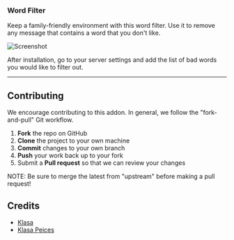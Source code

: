 ### Word Filter

Keep a family-friendly environment with this word filter. Use it to remove any message that contains a word that you don't like.

![Screenshot](https://i.imgur.com/Dgsmq1S.png)

After installation, go to your server settings and add the list of bad words you would like to filter out.

---

## Contributing

We encourage contributing to this addon. In general, we follow the "fork-and-pull" Git workflow.

1.  **Fork** the repo on GitHub
2.  **Clone** the project to your own machine
3.  **Commit** changes to your own branch
4.  **Push** your work back up to your fork
5.  Submit a **Pull request** so that we can review your changes

NOTE: Be sure to merge the latest from "upstream" before making a pull request!

## Credits

- [Klasa](http://klasa.js.org/)
- [Klasa Peices](https://github.com/dirigeants/klasa-pieces)
